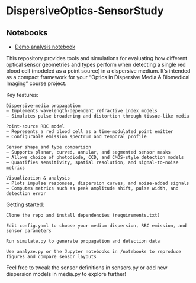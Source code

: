 # DispersiveOptics-SensorStudy

## Notebooks

- [Demo analysis notebook](./my_project_demo.ipynb)   


This repository provides tools and simulations for evaluating how different optical sensor geometries and types perform when detecting a single red blood cell (modeled as a point source) in a dispersive medium. It’s intended as a compact framework for your “Optics in Dispersive Media & Biomedical Imaging” course project.

Key features:

    Dispersive‐media propagation
    – Implements wavelength‐dependent refractive index models
    – Simulates pulse broadening and distortion through tissue‐like media

    Point‐source RBC model
    – Represents a red blood cell as a time‐modulated point emitter
    – Configurable emission spectrum and temporal profile

    Sensor shape and type comparison
    – Supports planar, curved, annular, and segmented sensor masks
    – Allows choice of photodiode, CCD, and CMOS‐style detection models
    – Quantifies sensitivity, spatial resolution, and signal‐to‐noise metrics

    Visualization & analysis
    – Plots impulse responses, dispersion curves, and noise‐added signals
    – Computes metrics such as peak amplitude shift, pulse width, and detection error

Getting started:

    Clone the repo and install dependencies (requirements.txt)

    Edit config.yaml to choose your medium dispersion, RBC emission, and sensor parameters

    Run simulate.py to generate propagation and detection data

    Use analyze.py or the Jupyter notebooks in /notebooks to reproduce figures and compare sensor layouts

Feel free to tweak the sensor definitions in sensors.py or add new dispersion models in media.py to explore further!
